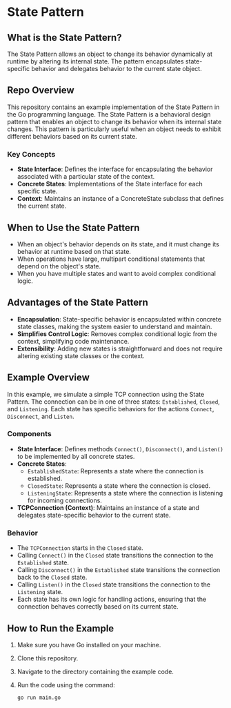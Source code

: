 # State Pattern

## What is the State Pattern?

The State Pattern allows an object to change its behavior dynamically at runtime by altering its internal state. The pattern encapsulates state-specific behavior and delegates behavior to the current state object.

## Repo Overview

This repository contains an example implementation of the State Pattern in the Go programming language. The State Pattern is a behavioral design pattern that enables an object to change its behavior when its internal state changes. This pattern is particularly useful when an object needs to exhibit different behaviors based on its current state.

### Key Concepts

- **State Interface**: Defines the interface for encapsulating the behavior associated with a particular state of the context.
- **Concrete States**: Implementations of the State interface for each specific state.
- **Context**: Maintains an instance of a ConcreteState subclass that defines the current state.

## When to Use the State Pattern

- When an object's behavior depends on its state, and it must change its behavior at runtime based on that state.
- When operations have large, multipart conditional statements that depend on the object's state.
- When you have multiple states and want to avoid complex conditional logic.

## Advantages of the State Pattern

- **Encapsulation**: State-specific behavior is encapsulated within concrete state classes, making the system easier to understand and maintain.
- **Simplifies Control Logic**: Removes complex conditional logic from the context, simplifying code maintenance.
- **Extensibility**: Adding new states is straightforward and does not require altering existing state classes or the context.

## Example Overview

In this example, we simulate a simple TCP connection using the State Pattern. The connection can be in one of three states: `Established`, `Closed`, and `Listening`. Each state has specific behaviors for the actions `Connect`, `Disconnect`, and `Listen`.

### Components

- **State Interface**: Defines methods `Connect()`, `Disconnect()`, and `Listen()` to be implemented by all concrete states.
- **Concrete States**:
  - `EstablishedState`: Represents a state where the connection is established.
  - `ClosedState`: Represents a state where the connection is closed.
  - `ListeningState`: Represents a state where the connection is listening for incoming connections.
- **TCPConnection (Context)**: Maintains an instance of a state and delegates state-specific behavior to the current state.

### Behavior

- The `TCPConnection` starts in the `Closed` state.
- Calling `Connect()` in the `Closed` state transitions the connection to the `Established` state.
- Calling `Disconnect()` in the `Established` state transitions the connection back to the `Closed` state.
- Calling `Listen()` in the `Closed` state transitions the connection to the `Listening` state.
- Each state has its own logic for handling actions, ensuring that the connection behaves correctly based on its current state.

## How to Run the Example

1. Make sure you have Go installed on your machine.
2. Clone this repository.
3. Navigate to the directory containing the example code.
4. Run the code using the command:

   ```bash
   go run main.go
